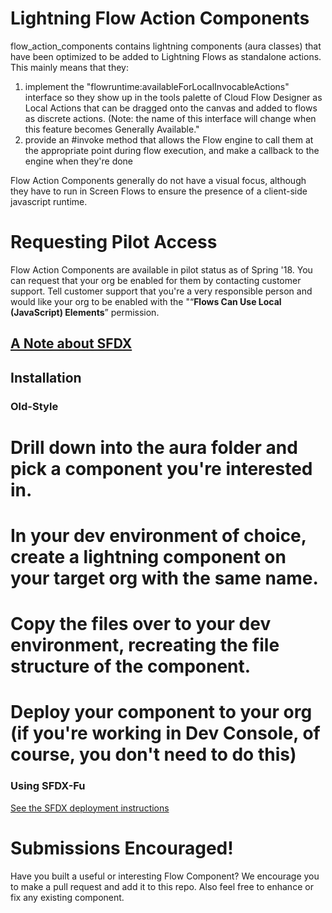 # Lightning Flow Action Components

flow_action_components contains lightning components (aura classes) that have been optimized to be added to Lightning Flows as standalone actions. This mainly means that they:

1. implement the "flowruntime:availableForLocalInvocableActions" interface so they show up in the tools palette of Cloud Flow Designer as Local Actions that can be dragged onto the canvas and added to flows as discrete actions. (Note: the name of this interface will change when this feature becomes Generally Available."
2. provide an #invoke method that allows the Flow engine to call them at the appropriate point during flow execution, and make a callback to the engine when they're done

Flow Action Components generally do not have a visual focus, although they have to run in Screen Flows to ensure the presence of a client-side javascript runtime.

# Requesting Pilot Access

Flow Action Components are available in pilot status as of Spring '18. You can request that your org be enabled for them by contacting customer support. Tell customer support that you're a very responsible person and would like your org to be enabled with the "“**Flows Can Use Local (JavaScript) Elements**” permission.

## [A Note about SFDX](../sfdxintro.md)

## Installation
### Old-Style
# Drill down into the aura folder and pick a component you're interested in.
# In your dev environment of choice, create a lightning component on your target org with the same name.
# Copy the files over to your dev environment, recreating the file structure of the component.
# Deploy your component to your org (if you're working in Dev Console, of course, you don't need to do this)

### Using SFDX-Fu
   [See the SFDX deployment instructions](../sfdx_install.md)


# Submissions Encouraged!
Have you built a useful or interesting Flow Component? We encourage you to make a pull request and add it to this repo. Also feel free to enhance or fix any existing component.



